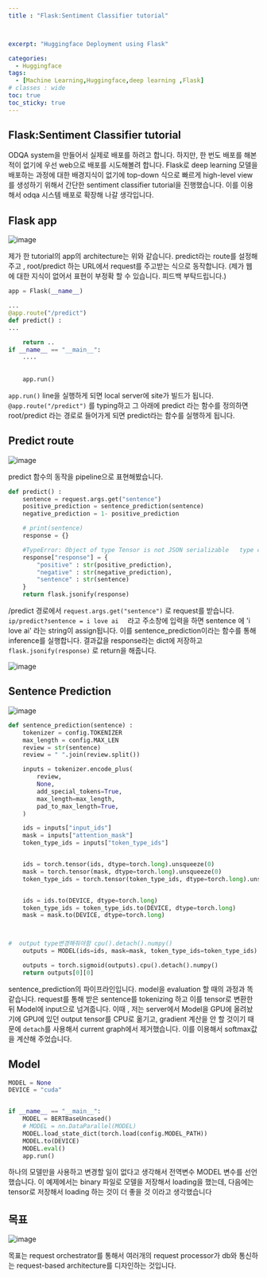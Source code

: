 ```yaml
---
title : "Flask:Sentiment Classifier tutorial"



excerpt: "Huggingface Deployment using Flask"

categories:
  - Huggingface
tags:
  - [Machine Learning,Huggingface,deep learning ,Flask]
# classes : wide
toc: true
toc_sticky: true
---
```

## Flask:Sentiment Classifier tutorial

ODQA system을 만들어서 실제로 배포를 하려고 합니다. 하지만, 한 번도 배포를 해본 적이 없기에 우선 web으로 배포를 시도해볼려 합니다. Flask로 deep learning 모델을 배포하는 과정에 대한 배경지식이 없기에 top-down 식으로 빠르게 high-level view를 생성하기 위해서 간단한 sentiment classifier tutorial을 진행했습니다. 이를 이용해서 odqa 시스템 배포로 확장해 나갈 생각입니다.



## Flask app

![image](https://user-images.githubusercontent.com/50165842/144746873-87661625-6cd1-45ed-be3b-9646ef0d185e.png)

제가 한 tutorial의 app의 architecture는 위와 같습니다. predict라는 route를 설정해주고 , root/predict 하는 URL에서 request를 주고받는 식으로 동작합니다. (제가 웹에 대한 지식이 없어서 표현이 부정확 할 수 있습니다. 피드백 부탁드립니다.)



```python
app = Flask(__name__)

...
@app.route("/predict")
def predict() :
...

	return ..
if __name__ == "__main__":
	....
	
	
    app.run()

```

`app.run()` line을 실행하게 되면 local server에 site가 빌드가 됩니다. `@app.route("/predict")` 를 typing하고 그 아래에 predict 라는 함수를 정의하면 root/predict 라는 경로로 들어가게 되면 predict라는 함수를 실행하게 됩니다.





## Predict route

![image](https://user-images.githubusercontent.com/50165842/144747174-1a0a5da4-2d4b-4f65-96d5-6b39ddc90fd4.png)

predict 함수의 동작을 pipeline으로 표현해봤습니다. 

```python
def predict() :
    sentence = request.args.get("sentence")
    positive_prediction = sentence_prediction(sentence)
    negative_prediction = 1- positive_prediction

    # print(sentence)
    response = {}

    #TypeError: Object of type Tensor is not JSON serializable   type change str
    response["response"] = {
        "positive" : str(positive_prediction),
        "negative" : str(negative_prediction),
        "sentence" : str(sentence)
    }
    return flask.jsonify(response)
```

/predict 경로에서 `request.args.get("sentence")` 로 request를 받습니다. `ip/predict?sentence = i love ai  ` 라고 주소창에 입력을 하면 sentence 에 'i love ai' 라는 string이 assign됩니다. 이를 sentence_prediction이라는 함수를 통해 inference를 실행합니다. 결과값을 response라는 dict에 저장하고 `flask.jsonify(response)` 로 return을 해줍니다. 

![image](https://user-images.githubusercontent.com/50165842/144747416-08b47571-916f-46f6-b513-86b99675f03c.png)



## Sentence Prediction

![image](https://user-images.githubusercontent.com/50165842/144747443-57c91d81-1c41-404b-bc74-a7509012292b.png)

```python
def sentence_prediction(sentence) :
    tokenizer = config.TOKENIZER
    max_length = config.MAX_LEN
    review = str(sentence)
    review = " ".join(review.split())

    inputs = tokenizer.encode_plus(
        review,
        None,
        add_special_tokens=True,
        max_length=max_length,
        pad_to_max_length=True,
    )

    ids = inputs["input_ids"]
    mask = inputs["attention_mask"]
    token_type_ids = inputs["token_type_ids"]


    ids = torch.tensor(ids, dtype=torch.long).unsqueeze(0)
    mask = torch.tensor(mask, dtype=torch.long).unsqueeze(0)
    token_type_ids = torch.tensor(token_type_ids, dtype=torch.long).unsqueeze(0)


    ids = ids.to(DEVICE, dtype=torch.long)
    token_type_ids = token_type_ids.to(DEVICE, dtype=torch.long)
    mask = mask.to(DEVICE, dtype=torch.long)



#  output type변경해줘야함 cpu().detach().numpy()
    outputs = MODEL(ids=ids, mask=mask, token_type_ids=token_type_ids)

    outputs = torch.sigmoid(outputs).cpu().detach().numpy()
    return outputs[0][0]
```

sentence_prediction의 파이프라인입니다. model을 evaluation 할 때의 과정과 똑같습니다. request를 통해 받은 sentence를 tokenizing 하고 이를 tensor로 변환한 뒤 Model에 input으로 넘겨줍니다. 이때 , 저는 server에서 Model을 GPU에 올려놨기에 GPU에 있던 output tensor를 CPU로 옮기고, gradient 계산을 안 할 것이기 때문에 `detach`를 사용해서 current graph에서 제거했습니다. 이를 이용해서 softmax값을 계산해 주었습니다.

## Model

```python
MODEL = None
DEVICE = "cuda"


if __name__ == "__main__":
    MODEL = BERTBaseUncased()
    # MODEL = nn.DataParallel(MODEL)
    MODEL.load_state_dict(torch.load(config.MODEL_PATH))
    MODEL.to(DEVICE)
    MODEL.eval()
    app.run()
```

하나의 모델만을 사용하고 변경할 일이 없다고 생각해서 전역변수 MODEL 변수를 선언했습니다.  이 예제에서는 binary 파일로 모델을 저장해서 loading을 했는데, 다음에는 tensor로 저장해서 loading 하는 것이 더 좋을 것 이라고 생각했습니다



## 목표

![image](https://user-images.githubusercontent.com/50165842/144747713-8a968d0a-5066-43f8-8eb6-e678103ce45b.png)

목표는 request orchestrator를 통해서 여러개의 request processor가 db와 통신하는 request-based architecture를 디자인하는 것입니다.  